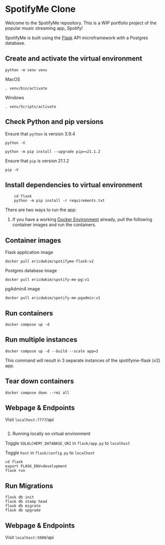# SpotifyMe Clone 

Welcome to the SpotifyMe repository. This is a WIP portfolio project of the popular music streaming app, Spotify!

SpotifyMe is built using the [Flask](https://flask.palletsprojects.com/en/2.0.x/) API microframework with a Postgres database. 


## Create and activate the virtual environment

`python -m venv venv`

MacOS

`. venv/bin/activate`

Windows

`. venv/Scripts/activate`

## Check Python and pip versions 

Ensure that `python` is version 3.9.4

`python -V`

`python -m pip install --upgrade pip==21.1.2`

Ensure that `pip` is version 21.1.2

`pip -V`


## Install dependencies to virtual environment

```
    cd flask
    python -m pip install -r requirements.txt
```

There are two ways to run the app:

1. If you have a working [Docker Environment](https://docs.docker.com/engine/) already, pull the following container images and run the containers.

## Container images

Flask application image

`docker pull ericdwkim/spotifyme-flask:v2`

Postgres database image

`docker pull ericdwkim/spotify-me-pg:v1`

pgAdmin4 image 

`docker pull ericdwkim/spotify-me-pgadmin:v1`

## Run containers

`docker compose up -d`

## Run multiple instances

`docker compose up -d --build --scale app=3` 

This command will result in 3 separate instances of the spotifyme-flask (v2) app. 

## Tear down containers

`docker compose down --rmi all`

## Webpage & Endpoints

Visit `localhost:7777`/api 

```
```

2. Running locally on virtual environment

Toggle `SQLALCHEMY_DATABASE_URI` in `flask/app.py` to `localhost` 

Toggle `host` in `flask/config.py` to `localhost` 

```
cd flask
export FLASK_ENV=development
flask run
```

## Run Migrations

```
flask db init
flask db stamp head
flask db migrate
flask db upgrade
```

## Webpage & Endpoints

Visit `localhost:5000`/api 
